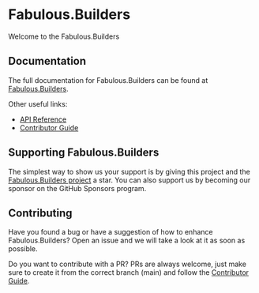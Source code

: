 # Fabulous.Builders

[//]: # ([![build]&#40;https://img.shields.io/github/actions/workflow/status/edgarfgp/Fabulous.Builders/build.yml?branch=main&#41;]&#40;https://github.com/edgarfgp/Fabulous.Builders/actions/workflows/build.yml&#41; [![NuGet version]&#40;https://img.shields.io/nuget/v/Fabulous.Builders&#41;]&#40;https://www.nuget.org/packages/Fabulous.Builders&#41; [![NuGet downloads]&#40;https://img.shields.io/nuget/dt/Fabulous.Builders&#41;]&#40;https://www.nuget.org/packages/Fabulous.Builders&#41;)

Welcome to the Fabulous.Builders

## Documentation

The full documentation for Fabulous.Builders can be found at [Fabulous.Builders](https://edgarfgp.github.io/Fabulous.Builders/).

Other useful links:
- [API Reference](https://edgarfgp.github.io/Fabulous.Builders/reference/index.html)
- [Contributor Guide](CONTRIBUTING.md)

## Supporting Fabulous.Builders

The simplest way to show us your support is by giving this project and the [Fabulous.Builders project](https://github.com/edgarfgp/Fabulous.Builders) a star.
You can also support us by becoming our sponsor on the GitHub Sponsors program.

## Contributing

Have you found a bug or have a suggestion of how to enhance Fabulous.Builders? Open an issue and we will take a look at it as soon as possible.

Do you want to contribute with a PR? PRs are always welcome, just make sure to create it from the correct branch (main) and follow the [Contributor Guide](CONTRIBUTING.md).
